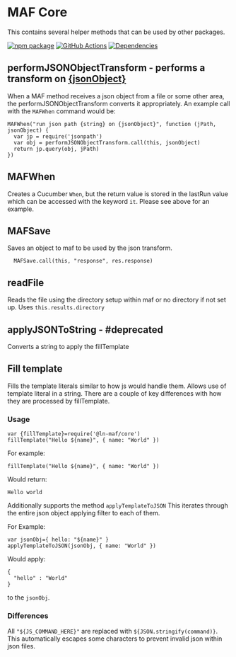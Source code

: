 # MAF Core
This contains several helper methods that can be used by other packages.

[![npm package][npm-image]][npm-url] 
[![GitHub Actions](https://github.com/hpcc-systems/MAF/workflows/Build/badge.svg)](https://github.com/hpcc-systems/MAF/actions)
[![Dependencies][dep-image]][dep-url]

## performJSONObjectTransform - performs a transform on [{jsonObject}](../validations/JSONObject.md)
When a MAF method receives a json object from a file or some other area, the performJSONObjectTransform converts it appropriately.  An example call with the `MAFWhen` command would be:
```
MAFWhen("run json path {string} on {jsonObject}", function (jPath, jsonObject) {
  var jp = require('jsonpath')
  var obj = performJSONObjectTransform.call(this, jsonObject)
  return jp.query(obj, jPath)
})
```

## MAFWhen
Creates a Cucumber `When`, but the return value is stored in the lastRun value which can be accessed with the keyword `it`.
Please see above for an example.

## MAFSave
Saves an object to maf to be used by the json transform.
```
  MAFSave.call(this, "response", res.response)
```

## readFile
Reads the file using the directory setup within maf or no directory if not set up.  Uses `this.results.directory`

## applyJSONToString  - #deprecated
Converts a string to apply the fillTemplate 

## Fill template
Fills the template literals similar to how js would handle them.  Allows use of template literal in a string.  There are a couple of key differences with how they are processed by fillTemplate.

### Usage
```
var {fillTemplate}=require('@ln-maf/core')
fillTemplate("Hello ${name}", { name: "World" })
```

For example: 
```
fillTemplate("Hello ${name}", { name: "World" })
```
Would return:
```
Hello world
```

Additionally supports the method `applyTemplateToJSON`
This iterates through the entire json object applying filter to each of them.

For Example:

```
var jsonObj={ hello: "${name}" }
applyTemplateToJSON(jsonObj, { name: "World" })
```
Would apply:
```
{
  "hello" : "World"
}
```
to the `jsonObj`.


### Differences
All `"${JS_COMMAND_HERE}"` are replaced with `${JSON.stringify(command)}`.  This automatically escapes some characters to prevent invalid json within json files.

[npm-image]:https://img.shields.io/npm/v/@ln-maf/core.svg
[npm-url]:https://www.npmjs.com/package/@ln-maf/core
[dep-image]:https://david-dm.org/hpcc-systems/MAF.svg?path=packages%2Fcore
[dep-url]:https://david-dm.org/hpcc-systems/MAF?path=packages%2Fcore